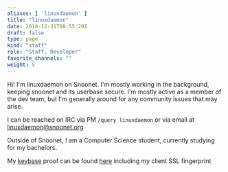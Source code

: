 ```yaml
---
aliases: [ 'linuxdaemon' ]
title: "linuxdaemon"
date: 2018-12-31T08:55:29Z
draft: false
type: page
kind: "staff"
role: "Staff, Developer"
favorite_channels: ""
weight: 5
---
```


Hi! I'm linuxdaemon on Snoonet. I'm mostly working in the background, keeping snoonet and its userbase secure. I'm mostly active as a member of the dev team, but I'm generally around for any community issues that may arise.

I can be reached on IRC via PM `/query linuxdaemon` or via email at linuxdaemon@snoonet.org

Outside of Snoonet, I am a Computer Science student, currently studying for my bachelors.

My [keybase](https://keybase.io) proof can be found [here](/staff/linuxdaemon/pgp) including my client SSL fingerprint
